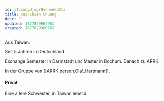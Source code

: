 ```yaml
---
id: j1cinnydjvgr9vanvekd3ta
title: Kai-Chien Chuang
desc: ''
updated: 1677829967981
created: 1677829360762
---
```

Aus Taiwan.

Seit 5 Jahren in Deutschland.

Exchange Semester in Darmstadt und Master in Bochum. Danach zu ARRK.

In der Gruppe von [[ARRK.person.Olaf_Hartmann]].

#### Privat
Eine ältere Schwester, in Taiwan lebend.
